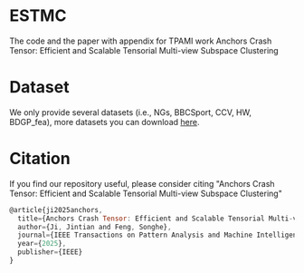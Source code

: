 # ESTMC
The code and the paper with appendix for TPAMI work Anchors Crash Tensor: Efficient and Scalable Tensorial Multi-view Subspace Clustering

# Dataset
We only provide several datasets (i.e., NGs, BBCSport, CCV, HW, BDGP_fea), more datasets you can download [here](https://github.com/wangsiwei2010/large_scale_multi-view_clustering_datasets).
# Citation
If you find our repository useful, please consider citing "Anchors Crash Tensor: Efficient and Scalable Tensorial Multi-view Subspace Clustering"
``` js
@article{ji2025anchors,
  title={Anchors Crash Tensor: Efficient and Scalable Tensorial Multi-view Subspace Clustering},
  author={Ji, Jintian and Feng, Songhe},
  journal={IEEE Transactions on Pattern Analysis and Machine Intelligence},
  year={2025},
  publisher={IEEE}
}

```
